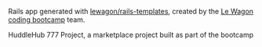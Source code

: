 Rails app generated with [lewagon/rails-templates](https://github.com/lewagon/rails-templates), created by the [Le Wagon coding bootcamp](https://www.lewagon.com) team.

HuddleHub 777 Project, a marketplace project built as part of the bootcamp
